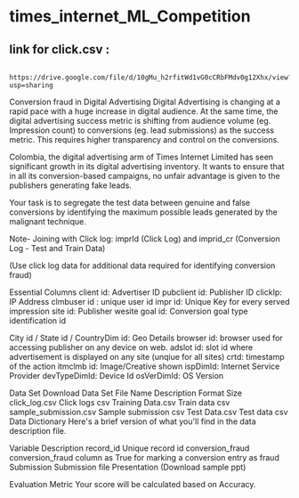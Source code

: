 # times_internet_ML_Competition


## link for click.csv :


          https://drive.google.com/file/d/10gMu_h2rfitWd1vG0cCRbFMdv0g12Xhx/view?usp=sharing
          
          
Conversion fraud in Digital Advertising
Digital Advertising is changing at a rapid pace with a huge increase in digital audience. At the same time, the digital advertising success metric is shifting from audience volume (eg. Impression count) to conversions (eg. lead submissions) as the success metric. This requires higher transparency and control on the conversions.

Colombia, the digital advertising arm of Times Internet Limited has seen significant growth in its digital advertising inventory. It wants to ensure that in all its conversion-based campaigns, no unfair advantage is given to the publishers generating fake leads.

Your task is to segregate the test data between genuine and false conversions by identifying the maximum possible leads generated by the malignant technique.

Note-
Joining with Click log:
imprId (Click Log) and imprid_cr (Conversion Log - Test and Train Data)

(Use click log data for additional data required for identifying conversion fraud)

Essential Columns
client id: Advertiser ID
pubclient id: Publisher ID
clickIp: IP Address
clmbuser id : unique user id
impr id: Unique Key for every served impression
site id: Publisher wesite
goal id: Conversion
goal type identification id

City id / State id / CountryDim id: Geo Details
browser id: browser used for accessing publisher on any device on web.
adslot id: slot id where advertisement is displayed on any site (unqiue for all sites)
crtd: timestamp of the action
itmclmb id: Image/Creative shown
ispDimId: Internet Service Provider
devTypeDimId: Device Id
osVerDimId: OS Version


Data Set Download Data Set
File Name	Description	Format	Size
click_log.csv	Click logs	csv	
Training Data.csv	Train data	csv	
sample_submission.csv	Sample submission	csv	
Test Data.csv	Test data	csv	
Data Dictionary
Here's a brief version of what you'll find in the data description file.


        

Variable	Description
record_id	Unique record id
conversion_fraud	conversion_fraud column as True for marking a conversion entry as fraud
Submission
Submission file
Presentation (Download sample ppt)

Evaluation Metric
Your score will be calculated based on Accuracy.
